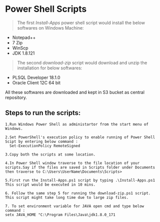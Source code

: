# Power Shell Scripts 

 > The first _Install-Apps_ power shell script would install the below softwares on Windows Machine:
 - Notepad++
 - 7 Zip
 - WinScp
 - JDK 1.8.121

 > The second _download-zip_ script would download and unzip the installation for below softwares:
 - PLSQL Developer 18.1.0
 - Oracle Client 12C 64 bit 

All these softwares are downloaded and kept in S3 bucket as central repository.

## Steps to run the scripts:
    1.Run Windows Power Shell as administartor from the start menu of Windows.

    2.Set PowerShell's execution policy to enable running of Power Shell Scipt by entering below command : 
      Set-ExecutionPolicy RemoteSigned
    
    3.Copy both the scripts at some location.
    
    4.In Power Shell window traverse to the file location of your scripts.Say if the files are saved in Scripts folder under Documents then traverse to C:\Users\UserName\Documents\Scripts>
    
    5.First run the Install-Apps.ps1 script by typing .\Install-Apps.ps1
    This script would be executed in 10 mins.
    
    6. Follow the same step 5 for running the download-zip.ps1 script. This script might take long time due to large zip files.

    7. To set environment variable for JAVA open cmd and type below command :
    setx JAVA_HOME "C:\Program Files\Java\jdk1.8.0_171
 
    
